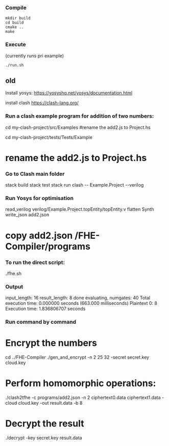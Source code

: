 
### Compile
```
mkdir build  
cd build  
cmake ..  
make  
```
### Execute
(currently runs pri example)

```
./run.sh 
```

## old 
Install yosys: https://yosyshq.net/yosys/documentation.html  


install clash https://clash-lang.org/ 


### Run a clash example program for addition of two numbers:
cd my-clash-project/src/Examples
#rename the add2.js to Project.hs

cd my-clash-project/tests/Tests/Example
# rename the add2.js to Project.hs

### Go to Clash main folder

stack build
stack test
stack run clash -- Example.Project --verilog 

### Run Yosys for optimisation
read_verilog verilog/Example.Project.topEntity/topEntity.v 
flatten 
Synth 
write_json add2.json 

# copy add2.json /FHE-Compiler/programs

### To run the direct script:
./fhe.sh

### Output ###
input_length: 16 result_length: 8
done evaluating, numgates: 40
Total execution time: 0.000000 seconds (663.000 milliseconds)
Plaintext 0: 8
Execution time: 1.836806707 seconds


### Run command by command

# Encrypt the numbers
cd ../FHE-Compiler
./gen_and_encrypt -n 2 25 32 -secret secret.key cloud.key 


# Perform homomorphic operations:
./clash2tfhe -c programs/add2.json -n 2 ciphertext0.data ciphertext1.data -cloud cloud.key -out result.data -b 8 

# Decrypt the result
./decrypt -key secret.key result.data  



